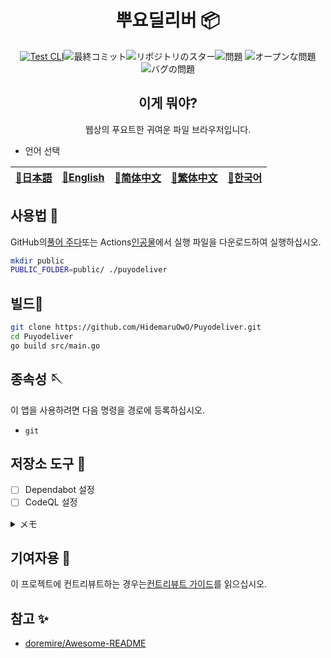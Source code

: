 <div align="center">

# 뿌요딜리버 📦

<!-- s;HidemaruOwO/Puyodeliver;User/Repository;g -->

[![Test CLI](https://github.com/HidemaruOwO/Puyodeliver/actions/workflows/test.yml/badge.svg)](https://github.com/HidemaruOwO/Puyodeliver/actions/workflows/test.yml)![最終コミット](https://img.shields.io/github/last-commit/HidemaruOwO/Puyodeliver?style=flat-square)![リポジトリのスター](https://img.shields.io/github/stars/HidemaruOwO/Puyodeliver?style=flat-square)![問題](https://img.shields.io/github/issues/HidemaruOwO/Puyodeliver?style=flat-square)
![オープンな問題](https://img.shields.io/github/issues-raw/HidemaruOwO/Puyodeliver?style=flat-square)![バグの問題](https://img.shields.io/github/issues/HidemaruOwO/Puyodeliver/bug?style=flat-square)

<!-- ![image](https://github.com/HidemaruOwO/Puyodeliver/assets/82384920/bf4ccddf-3eae-4fae-97f4-d2b59bec919f) -->

## 이게 뭐야?

웹상의 푸요트한 귀여운 파일 브라우저입니다.

</div>

-   언어 선택

<table>
  <thead>
    <tr>
      <th style="text-align:center"><a href="README.md">🎌日本語</a></th>
      <th style="text-align:center"><a href="README.en.md">🤡English</a></th>
      <th style="text-align:center"><a href="README.zh-CN.md">🐉简体中文</a></th>
      <th style="text-align:center"><a href="README.zh-TW.md">🍜繁体中文</a></th>
      <th style="text-align:center"><a href="README.ko.md">🌸한국어</a></th>
    </tr>
  </thead>
</table>

## 사용법 💨

GitHub의[풀어 주다](https://github.com/HidemaruOwO/Puyodeliver/releases)또는 Actions[인공물](https://github.com/HidemaruOwO/Puyodeliver/actions/workflows/build.yml)에서 실행 파일을 다운로드하여 실행하십시오.

```bash
mkdir public
PUBLIC_FOLDER=public/ ./puyodeliver
```

<!-- ## Install 😊 -->

<!-- このスクリプトを実行してください。 -->

<!-- ```bash -->

<!-- ./install.sh -->

<!-- ``` -->

## 빌드🔨

```bash
git clone https://github.com/HidemaruOwO/Puyodeliver.git
cd Puyodeliver
go build src/main.go
```

## 종속성 🪡

이 앱을 사용하려면 다음 명령을 경로에 등록하십시오.

-   `git`

## 저장소 도구 🔧

-   [ ] Dependabot 설정
-   [ ] CodeQL 설정

<details>
<summary>メモ</summary>

-   Dependabot 설정
    -   `.github/dependabot.yml`의`package-ecosystem`에 값 설정(예: npm,yarn,pip)
-   CodeQL 설정
    -   <https://dev.classmethod.jp/articles/github-code-scanning/>
    -   [대응 언어](https://codeql.github.com/docs/codeql-overview/supported-languages-and-frameworks/)

</details>

## 기여자용 🤝

이 프로젝트에 컨트리뷰트하는 경우는[컨트리뷰트 가이드](docs/README.md)를 읽으십시오.

## 참고 ✨

-   [doremire/Awesome-README](https://github.com/doremire/Awesome-README)
